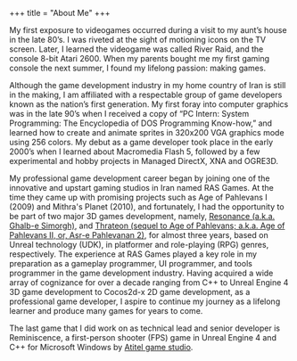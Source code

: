 +++
title = "About Me"
+++

My first exposure to videogames occurred during a visit to my aunt’s house in the late 80’s. I was riveted at the sight of motioning icons on the TV screen. Later, I learned the videogame was called River Raid, and the console 8-bit Atari 2600. When my parents bought me my first gaming console the next summer, I found my lifelong passion: making games.

Although the game development industry in my home country of Iran is still in the making, I am affiliated with a respectable group of game developers known as the nation’s first generation. My first foray into computer graphics was in the late 90’s when I received a copy of “PC Intern: System Programming: The Encyclopedia of DOS Programming Know-how,” and learned how to create and animate sprites in 320x200 VGA graphics mode using 256 colors. My debut as a game developer took place in the early 2000’s when I learned about Macromedia Flash 5, followed by a few experimental and hobby projects in Managed DirectX, XNA and OGRE3D.

My professional game development career began by joining one of the innovative and upstart gaming studios in Iran named RAS Games. At the time they came up with promising projects such as Age of Pahlevans I (2009) and Mithra's Planet (2010), and fortunately, I had the opportunity to be part of two major 3D games development, namely, [Resonance (a.k.a. Ghalb-e Simorgh)](https://vimeo.com/175407810), and <a href="https://vimeo.com/175401743">Thrateon (sequel to Age of Pahlevans; a.k.a. Age of Pahlevans II, or, Asr-e Pahlevanan 2)</a>, for almost three years, based on Unreal technology (UDK), in platformer and role-playing (RPG) genres, respectively. The experience at RAS Games played a key role in my preparation as a gameplay programmer, UI programmer, and tools programmer in the game development industry. Having acquired a wide array of cognizance for over a decade ranging from C++ to Unreal Engine 4 3D game development to Cocos2d-x 2D game development, as a professional game developer, I aspire to continue my journey as a lifelong learner and produce many games for years to come.

The last game that I did work on as technical lead and senior developer is Reminiscence, a first-person shooter (FPS) game in Unreal Engine 4 and C++ for Microsoft Windows by [Atitel game studio](http://atitel.com/).
